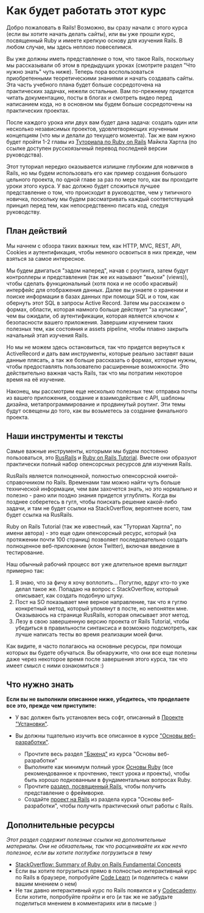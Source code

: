 # Как будет работать этот курс

Добро пожаловать в Rails! Возможно, вы сразу начали с этого курса (если вы хотите начать делать сайты), или вы уже прошли курс, посвященный Ruby и имеете крепкую основу для изучения Rails. В любом случае, мы здесь неплохо повеселимся.

Вы уже должны иметь представление о том, что такое Rails, поскольку мы рассказывали об этом в предыдущих уроках (смотрите раздел "Что нужно знать" чуть ниже). Теперь пора воспользоваться приобретенными теоретическими знаниями и начать создавать сайты. Эта часть учебного плана будет больше сосредоточена на практических задачах, нежели остальные. Вам по-прежнему придется читать документацию, посты в блогах и смотреть видео перед написанием кода, но в основном мы будем больше сосредоточены на практических проектах.

После каждого урока или двух вам будет дана задача: создать один или несколько независимых проектов, удовлетворяющих изученным концепциям (что мы и делали до текущего момента). Так же вам нужно будет пройти 1-2 главы из [Туториала по Ruby on Rails](http://rails.method.kz) Майкла Хартла (по ссылке доступен русскоязычный перевод последней версии руководства).

Этот туториал нередко оказывается излишне глубоким для новичков в Rails, но мы будем использовать его как пример создания большого цельного проекта, по одной главе за раз по мере того, как вы проходите уроки этого курса. У вас должно будет сложиться лучшее представление о том, что происходит в руководстве, чем у типичного новичка, поскольку мы будем рассматривать каждый соответствущий принцип перед тем, как непосредственно писать код, следуя руководству.



## План действий

Мы начнем с обзора таких важных тем, как HTTP, MVC, REST, API, Cookies и аутентификация, чтобы немного освоиться в них прежде, чем взяться за самое интересное.

Мы будем двигаться "задом наперед", начав с роутинга, затем будут контроллеры и представления (так же их называют "вьюхи" (views)), чтобы сделать функциональный (хотя пока и не особо красивый) интерфейс для отображения данных. Далее вы узнаете о хранении и поиске информации в базах данных при помощи SQL и о том, как обернуть этот SQL в запросы Active Record. Затем мы расскажем о формах, области, которая намного больше действует "за кулисами", чем вы ожидали, об аутентификации, которая является ключом к безопасности вашего приложения. Завершим изучением таких полезных тем, как состояния и assets pipeline, чтобы плавно закрыть начальный этап изучения Rails.

Но мы не можем здесь остановиться, так что придется вернуться к ActiveRecord и дать вам инструменты, которые реально заставят ваши данные плясать, а так же больше рассказать о формах, которые нужны, чтобы предоставлять пользователю расширенные возможности. Это действительно важная часть Rails, так что мы потратим некоторое время на её изучение.

Наконец, мы рассмотрим еще несколько полезных тем: отправка почты из вашего приложения, создание и взаимодействие с API, шаблоны дизайна, метапрограммирование и продвинутый роутинг. Эти темы будут освещены до того, как вы возьметесь за создание финального проекта.

## Наши инструменты и тексты

Самые важные инструменты, которыми мы будем постоянно пользоваться, это [RusRails](http://rusrails.ru) и [Ruby on Rails Tutorial](http://rails.method.kz). Вместе они образуют практически полный набор опенсорсных ресурсов для изучения Rails.

RusRails является полноценной, полностью опенсорсной книгой-справочником по Rails. Временами там можно найти чуть больше технической информации, чем вам захочется знать, но это нормально и полезно - рано или поздно знания придется углублять. Когда вы позднее соберетесь в гугл, чтобы поискать решение какой-либо задачи, и там не будет ссылки на StackOverflow, вероятнее всего, там будет ссылка на RusRails.

Ruby on Rails Tutorial (так же известный, как "Туториал Хартла", по имени автора) - это еще один опенсорсный ресурс, который (на протяжении почти 100 страниц) позволяет последовательно создать полноценное веб-приложение (клон Twitter), включая введение в тестирование.

Наш обычный рабочий процесс вот уже длительное время выглядит примерно так:

1. Я знаю, что за фичу я хочу воплотить... Погуглю, вдруг кто-то уже делал такое же. Попадаю на вопрос с StackOverflow, который описывает, как создать подобную штуку.
2. Пост на SO показывает мне верное направление, так что я гуглю конкретный метод, который упомянут в посте, но непонятен мне. Оказываюсь на странице RusRails, которая описывает этот метод.
3. Лезу в свою завершенную версию проекта от Rails Tutorial, чтобы убедиться в правильности синтаксиса и возможно подсмотреть, как лучше написать тесты во время реализации моей фичи.

Как видите, я часто полагаюсь на основные ресурсы, при помощи которых вы будете обучаться. Вы обнаружите, что они все еще полезны даже через некоторое время после завершения этого курса, так что имеет смысл с ними ознакомиться :)

## Что нужно знать

**Если вы не выполнили описанное ниже, убедитесь, что проделаете все это, прежде чем приступите:**

* У вас должен быть установлен весь софт, описанный в [Проекте "Установки"](/basics-of-web-development/project-installations).
* Вы должны тщательно изучить все описанное в курсе ["Основы веб-разработки"](/basics-of-web-development).

  * Прочтите весь раздел ["Бэкенд"](basics-of-web-development#section-backend) из курса "Основы веб-разработки"
  * Выполните как минимум полный урок [Основы Ruby](/basics-of-web-development/ruby-basics) (все рекомендованное к прочтению, текст урока и проекты), чтобы быть хорошо подкованным в фундаментальных вопросах Ruby.
  * Прочтите [раздел, посвященный Rails](/basics-of-web-development/ruby-on-rails-basics), чтобы получить представление о фреймворке.
  * Создайте [проект на Rails](/basics-of-web-development/project-ruby-on-rails) из раздела курса "Основы веб-разработки", чтобы получить практический опыт работы с Rails.

## Дополнительные ресурсы

*Этот раздел содержит полезные ссылки на дополнительные материалы. Они не обязательны, так что расценивайте их как нечто полезное, если вы хотите поглубже погрузиться в тему*

* [StackOverflow: Summary of Ruby on Rails Fundamental Concepts](http://stackoverflow.com/questions/5205002/summary-of-ruby-on-rails-fundamental-concepts)
* Если вы хотите погрузиться прямо в полностью интерактивный курс по Rails в браузере, попробуйте [Code Learn](http://www.codelearn.org/ruby-on-rails-tutorial) (и поделитесь с нами вашим мнением о нем)
* Не так давно интерактивный курс по Rails появился и у [Codecademy](http://www.codecademy.com/en/learn/learn-rails). Если хотите, попробуйте пройти и его (и так же не забудьте поделиться мнением в комментариях или в письме :)
